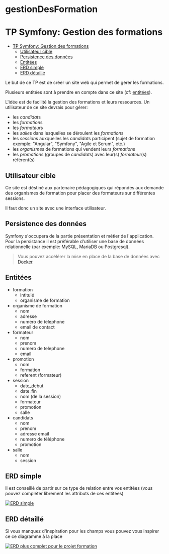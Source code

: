 # gestionDesFormation

# TP Symfony: Gestion des formations

- [TP Symfony: Gestion des formations](#tp-symfony-gestion-des-formations)
  - [Utilisateur cible](#utilisateur-cible)
  - [Persistence des données](#persistence-des-données)
  - [Entitées](#entitées)
  - [ERD simple](#erd-simple)
  - [ERD détaillé](#erd-détaillé)

Le but de ce TP est de créer un site web qui permet de gérer les formations.

Plusieurs entitées sont à prendre en compte dans ce site (cf: [entitées](#entitées)).

L'idée est de facilité la gestion des formations et leurs ressources.
Un utilisateur de ce site devrais pour gérer:

- les *candidat*s
- les *formation*s
- les *formateur*s
- les *salle*s dans lesquelles se déroulent les *formation*s
- les *session*s auxquelles les *candidat*s participent (sujet de formation exemple: "Angular", "Symfony", "Agile et Scrum", etc.)
- les *organisme*s de formations qui vendent leurs *formation*s
- les *promotion*s (groupes de *candidat*s) avec leur(s) *formateur*(s) référent(s)

## Utilisateur cible

Ce site est déstiné aux partenaire pédagogiques qui répondes aux demande des organismes de formation pour placer des formateurs sur différentes sessions.

Il faut donc un site avec une interface utilisateur.

## Persistence des données

Symfony s'occupera de la partie présentation et métier de l'application. Pour la persistance il est préférable d'utiliser une base de données relationnelle (par exemple: MySQL, MariaDB ou Postgresql).

> Vous pouvez accélérer la mise en place de la base de données avec [Docker](https://www.docker.com/)

## Entitées

- formation
  - intitulé
  - organisme de formation
- organisme de formation
  - nom
  - adresse
  - numero de telephone
  - email de contact
- formateur
  - nom
  - prenom
  - numero de telephone
  - email
- promotion
  - nom
  - formation
  - referent (formateur)
- session
  - date_debut
  - date_fin
  - nom (de la session)
  - formateur
  - promotion
  - salle
- candidats
  - nom
  - prenom
  - adresse email
  - numero de téléphone
  - promotion
- salle
  - nom
  - session

## ERD simple

Il est conseillé de partir sur ce type de relation entre vos entitées (vous pouvez compléter librement les attributs de ces entitées)

[![ERD simple](https://mermaid.ink/svg/pako:eNpl0U1uxCAMBeCrIK9n5gDZ9mfbStlmY4EntRpwZGBRJbl7gWRGasrWnx9PsIAVR9AB6SvjqOiH8C7qMbEEs63X67qaDx0xcPTUmQFmlVkiDTCETxUvO5TbrcDnZoUcolVOJ7gn7pCyVkjBotOW2FOMjzxZziwSj-Gv2-Oe-a0gamLLc4MvGBw7TCXxv7wjJ9N4a9njNFGD5erjhsrQ2kxcZhWZ04ELeCot2ZVHXOp8gPRFvuC661C_69pWXJ5LEXpznEShu-MU6QKYk_Q_wUKXNNMDHX9xqO0XWmeTGw)](https://mermaid.live/edit#pako:eNpl0U1uxCAMBeCrIK9n5gDZ9mfbStlmY4EntRpwZGBRJbl7gWRGasrWnx9PsIAVR9AB6SvjqOiH8C7qMbEEs63X67qaDx0xcPTUmQFmlVkiDTCETxUvO5TbrcDnZoUcolVOJ7gn7pCyVkjBotOW2FOMjzxZziwSj-Gv2-Oe-a0gamLLc4MvGBw7TCXxv7wjJ9N4a9njNFGD5erjhsrQ2kxcZhWZ04ELeCot2ZVHXOp8gPRFvuC661C_69pWXJ5LEXpznEShu-MU6QKYk_Q_wUKXNNMDHX9xqO0XWmeTGw)

## ERD détaillé

Si vous manquez d'inspiration pour les champs vous pouvez vous inspirer ce ce diagramme à la place

[![ERD plus complet pour le projet formation](https://www.planttext.com/api/plantuml/svg/hLJRQkCm47tNLmnvMLX8Fo2KKbZeFlHX5_e1GP4cph2w64bkAOt_VKTEB5yQcsNfcsTqvfmpCv8VOv8XDTO8yGrEf17I2I7MFeakKXIKmNmeNprfg8C_6BGHtYYTGBhAe0OL_5k48s8IyG-vMWPfmP33z5uZ-91ENeX4oI3yn9Z8Ez381JvOcQCeX437W7TuwdFm8G2-3vWzwHsunXummFrzXGw3JAWV7XYstNPOoXIDmHt45CXLNTA7IZgA5gS4JyzSsHRPNptgAhjGTLFMUJjHb3fWZ5CNp831xnEQIHgj9BDNtYMfKZbfPzF09aocmV5_sAe3pbDhhcwu-HsyzQFTr7tSkIa42_eBc-mMiTBRR54lFDh1GRn4eufU7q0psLxZeU71vkyXUIHNKai-R_jOwdfy7gKnwvVjXtIQMF_QXBg6NxFJsrTgPTjh_RHbxBcfVkYV6_mdi-DbpMN4yExRytPxFWylSWSRjbZxY1intC3MtzqngfGnYbnKWT84TU4gpuXHw5H-e1lHtwJCv3zcc8XKkJ7eGbIOiod-RvAYcb5beQt_13jAIj1XsTbbZ1d5YbTknaYb6YG-sWZnY4xpx_Wl)](https://www.planttext.com/?text=hLJRQkCm47tNLmnvMLX8Fo2KKbZeFlHX5_e1GP4cph2w64bkAOt_VKTEB5yQcsNfcsTqvfmpCv8VOv8XDTO8yGrEf17I2I7MFeakKXIKmNmeNprfg8C_6BGHtYYTGBhAe0OL_5k48s8IyG-vMWPfmP33z5uZ-91ENeX4oI3yn9Z8Ez381JvOcQCeX437W7TuwdFm8G2-3vWzwHsunXummFrzXGw3JAWV7XYstNPOoXIDmHt45CXLNTA7IZgA5gS4JyzSsHRPNptgAhjGTLFMUJjHb3fWZ5CNp831xnEQIHgj9BDNtYMfKZbfPzF09aocmV5_sAe3pbDhhcwu-HsyzQFTr7tSkIa42_eBc-mMiTBRR54lFDh1GRn4eufU7q0psLxZeU71vkyXUIHNKai-R_jOwdfy7gKnwvVjXtIQMF_QXBg6NxFJsrTgPTjh_RHbxBcfVkYV6_mdi-DbpMN4yExRytPxFWylSWSRjbZxY1intC3MtzqngfGnYbnKWT84TU4gpuXHw5H-e1lHtwJCv3zcc8XKkJ7eGbIOiod-RvAYcb5beQt_13jAIj1XsTbbZ1d5YbTknaYb6YG-sWZnY4xpx_Wl)
